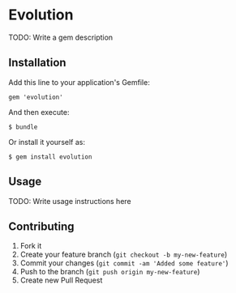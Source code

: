 # Evolution

TODO: Write a gem description

## Installation

Add this line to your application's Gemfile:

    gem 'evolution'

And then execute:

    $ bundle

Or install it yourself as:

    $ gem install evolution

## Usage

TODO: Write usage instructions here

## Contributing

1. Fork it
2. Create your feature branch (`git checkout -b my-new-feature`)
3. Commit your changes (`git commit -am 'Added some feature'`)
4. Push to the branch (`git push origin my-new-feature`)
5. Create new Pull Request
